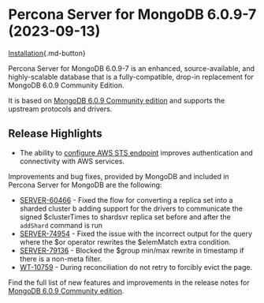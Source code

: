 # Percona Server for MongoDB 6.0.9-7 (2023-09-13)

[Installation](../install/index.md){.md-button}


Percona Server for MongoDB 6.0.9-7 is an enhanced, source-available, and highly-scalable database that is a
fully-compatible, drop-in replacement for MongoDB 6.0.9 Community Edition.

It is based on [MongoDB 6.0.9 Community edition](https://www.mongodb.com/docs/v6.0/release-notes/6.0/#6.0.9---aug-14--2023) and supports the upstream protocols and drivers.


## Release Highlights

* The ability to [configure AWS STS endpoint](../aws-iam-setup.md#configure-aws-sts-endpoint) improves authentication and connectivity with AWS services.

Improvements and bug fixes, provided by MongoDB and included in Percona Server for MongoDB are the following:

* [SERVER-60466](https://jira.mongodb.org/browse/SERVER-60466) - Fixed the flow for converting a replica set into a sharded cluster b adding support for the drivers to communicate the signed $clusterTimes to shardsvr replica set before and after the `addShard` command is run 
* [SERVER-74954](https://jira.mongodb.org/browse/SERVER-74954) - Fixed the issue with the incorrect output for the query where the $or operator rewrites the $elemMatch extra condition.
* [SERVER-79136](https://jira.mongodb.org/browse/SERVER-79136) - Blocked the $group min/max rewrite in timestamp if there is a non-meta filter.
* [WT-10759](https://jira.mongodb.org/browse/WT-10759) - During reconciliation do not retry to forcibly evict the page.


Find the full list of new features and improvements in the release notes for [MongoDB 6.0.9 Community edition](https://www.mongodb.com/docs/v6.0/release-notes/6.0/#6.0.9---aug-14--2023).




